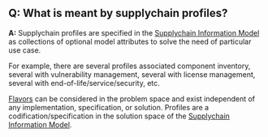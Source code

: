 ## **Q: What is meant by supplychain profiles?**
**A:** 
Supplychain profiles are specified in the 
[Supplychain Information Model](tbd)
as collections of optional model attributes to 
solve the need of particular use case.

For example, there are several profiles associated component inventory, several with vulnerability
management, several with license management, several with end-of-life/service/security, etc.

[Flavors](./flavors.md) can be considered in the problem space and exist
independent of any implementation, specification, or solution.
Profiles are a codification/specification in the solution space of the [Supplychain Information Model](tbd).
